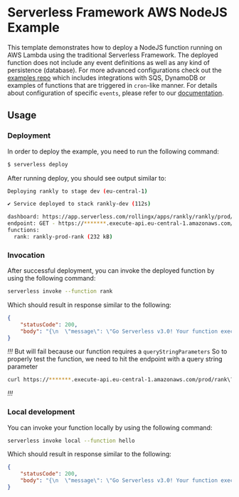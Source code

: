 # Serverless Framework AWS NodeJS Example

This template demonstrates how to deploy a NodeJS function running on AWS Lambda using the traditional Serverless Framework. The deployed function does not include any event definitions as well as any kind of persistence (database). For more advanced configurations check out the [examples repo](https://github.com/serverless/examples/) which includes integrations with SQS, DynamoDB or examples of functions that are triggered in `cron`-like manner. For details about configuration of specific `events`, please refer to our [documentation](https://www.serverless.com/framework/docs/providers/aws/events/).

## Usage

### Deployment

In order to deploy the example, you need to run the following command:

```bash
$ serverless deploy
```

After running deploy, you should see output similar to:

```bash
Deploying rankly to stage dev (eu-central-1)

✔ Service deployed to stack rankly-dev (112s)

dashboard: https://app.serverless.com/rollingx/apps/rankly/rankly/prod/eu-central-1
endpoint: GET - https://*******.execute-api.eu-central-1.amazonaws.com/prod/rank
functions:
  rank: rankly-prod-rank (232 kB)
```

### Invocation

After successful deployment, you can invoke the deployed function by using the following command:

```bash
serverless invoke --function rank
```

Which should result in response similar to the following:

```json
{
    "statusCode": 200,
    "body": "{\n  \"message\": \"Go Serverless v3.0! Your function executed successfully!\",\n  \"input\": {}\n}"
}
```

*!!!* 
But will fail because our function requires a `queryStringParameters`
So to properly test the function, we need to hit the endpoint with a query string parameter

```bash
curl https://*******.execute-api.eu-central-1.amazonaws.com/prod/rank\?rank\=1
```
*!!!*


### Local development

You can invoke your function locally by using the following command:

```bash
serverless invoke local --function hello
```

Which should result in response similar to the following:

```json
{
    "statusCode": 200,
    "body": "{\n  \"message\": \"Go Serverless v3.0! Your function executed successfully!\",\n  \"input\": \"\"\n}"
}
```

